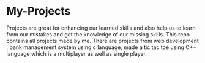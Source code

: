 # My-Projects
Projects are great for enhancing our learned skills and also help us to learn from our mistakes and get the knowledge of our missing skills. 
This repo contains all projects made by me. There are projects from web development , bank management system using c language, made a tic tac toe using C++ language which is a multiplayer as well as single player. 
